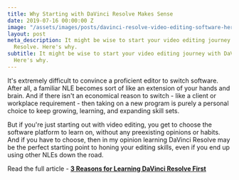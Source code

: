 ```yaml
---
title: Why Starting with DaVinci Resolve Makes Sense
date: 2019-07-16 00:00:00 Z
image: "/assets/images/posts/davinci-resolve-video-editing-software-hero.jpg"
layout: post
meta_description: It might be wise to start your video editing journey with DaVinci
  Resolve. Here's why.
subtitle: It might be wise to start your video editing journey with DaVinci Resolve.
  Here's why.
---
```


It's extremely difficult to convince a proficient editor to switch software. After all, a familiar NLE becomes sort of like an extension of your hands and brain. And if there isn't an economical reason to switch - like a client or workplace requirement - then taking on a new program is purely a personal choice to keep growing, learning, and expanding skill sets.

But if you're just starting out with video editing, you get to choose the software platform to learn on, without any preexisting opinions or habits. And if you have to choose, then in my opinion learning DaVinci Resolve may be the perfect starting point to honing your editing skills, even if you end up using other NLEs down the road.

Read the full article - [**3 Reasons for Learning DaVinci Resolve First**](https://www.cined.com/3-reasons-for-learning-davinci-resolve-first/)
